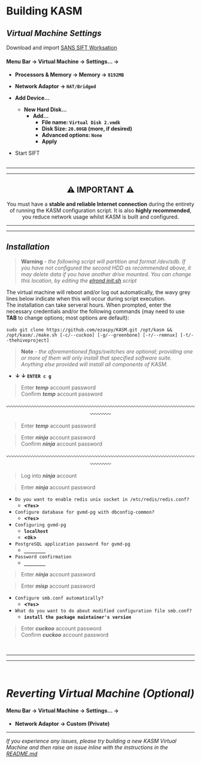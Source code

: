 # Building KASM

## _Virtual Machine Settings_
Download and import [SANS SIFT Worksation](https://www.sans.org/tools/sift-workstation/)<br>

#### **Menu Bar -> Virtual Machine -> Settings... ->**<br>

- **Processors &amp; Memory -> Memory -> `8192MB`**<br>

- **Network Adaptor -> `NAT/Bridged`**<br>
- **Add Device...**
  - **New Hard Disk...**
    - **Add...**
      - **File name: `Virtual Disk 2.vmdk`**
      - **Disk Size: `20.00GB` (more, if desired)**
      - **Advanced options: `None`**
      - **Apply**
- Start SIFT<br><br>

---
---
<h2 align="center">⚠️ IMPORTANT ⚠️</h2>
<p align="center">You must have a <b>stable and reliable Internet connection</b> during the entirety of running the KASM configuration script. It is also <b>highly recommended</b>, you reduce network usage whilst KASM is built and configured.</p>

---
---
## _Installation_
> __Warning__ - _the following script will partition and format /dev/sdb. If you have not configured the second HDD as recommended above, it may delete data if you have another drive mounted. You can change this location, by editing the [elrond init.sh](https://github.com/ezaspy/elrond/blob/main/elrond/tools/config/scripts/init.sh) script_<br>

The virtual machine will reboot and/or log out automatically, the wavy grey lines below indicate when this will occur during script execution.<br>
The installation can take serveral hours. When prompted, enter the necessary credentials and/or the following commands (may need to use **TAB** to change options; most options are default):<br><br>
`sudo git clone https://github.com/ezaspy/KASM.git /opt/kasm && /opt/kasm/./make.sh [-c/--cuckoo] [-g/--greenbone] [-r/--remnux] [-t/--thehiveproject]`<br>
> __Note__ - _the aforementioned flags/switches are optional; providing one or more of them will only install that specified software suite. Anything else provided will install all components of KASM._<br>

 - **&darr; &darr; `ENTER c g`**<br>

> Enter **_temp_** account password<br>
> Confirm **_temp_** account password<br>

<p align="center">〰️〰️〰️〰️〰️〰️〰️〰️〰️〰️〰️〰️〰️〰️〰️〰️〰️〰️〰️〰️〰️〰️〰️〰️〰️〰️〰️〰️〰️〰️〰️〰️〰️〰️〰️〰️〰️〰️〰️〰️</p>

> Enter **_temp_** account password<br>

> Enter **_ninja_** account password<br>
> Confirm **_ninja_** account password<br>

<p align="center">〰️〰️〰️〰️〰️〰️〰️〰️〰️〰️〰️〰️〰️〰️〰️〰️〰️〰️〰️〰️〰️〰️〰️〰️〰️〰️〰️〰️〰️〰️〰️〰️〰️〰️〰️〰️〰️〰️〰️〰️</p>

> Log into **_ninja_** account<br>

> Enter **_ninja_** account password<br>
 - `Do you want to enable redis unix socket in /etc/redis/redis.conf?`<br>
   - **&lt;`Yes`&gt;**<br>
 - `Configure database for gvmd-pg with dbconfig-common?`<br>
   - **&lt;`Yes`&gt;**<br>
 - `Configuring gvmd-pg`<br>
   - **`localhost`**<br>
   - **&lt;`Ok`&gt;**<br>
 - `PostgreSQL application password for gvmd-pg`<br>
   - **`________`**<br>
 - `Password confirmation`<br>
   - **`________`**<br>
> Enter **_ninja_** account password<br>

> Enter **_misp_** account password<br>
 - `Configure smb.conf automatically?`<br>
   - **&lt;`Yes`&gt;**<br>
 - `What do you want to do about modified configuration file smb.conf?`<br>
   - **`install the package maintainer's version`**<br>

> Enter **_cuckoo_** account password<br>
> Confirm **_cuckoo_** account password<br>

<br>

---
---
<br>

# _Reverting Virtual Machine (Optional)_

#### **Menu Bar -> Virtual Machine -> Settings... ->**

- **Network Adaptor -> Custom (Private)**<br>

---

_If you experience any issues, please try building a new KASM Virtual Machine and then raise an issue inline with the instructions in the [README.md](https://github.com/ezaspy/KASM/blob/main/kasm/README.md)_<br>
